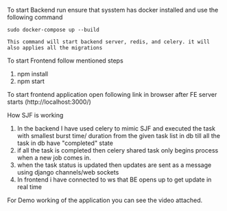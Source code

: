To start Backend run ensure that sysstem has docker installed and use the following command

    sudo docker-compose up --build

    This command will start backend server, redis, and celery. it will also applies all the migrations

To start Frontend follow mentioned steps

1. npm install
2. npm start

To start frontend application open following link in browser after FE server starts (http://localhost:3000/)

How SJF is working

1. In the backend I have used celery to mimic SJF and executed the task with smallest burst time/ duration from the given task list in db till all the task in db have "completed" state
2. if all the task is completed then celery shared task only begins process when a new job comes in.
3. when the task status is updated then updates are sent as a message using django channels/web sockets
4. In frontend i have connected to ws that BE opens up to get update in real time

For Demo working of the application you can see the video attached. 
